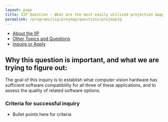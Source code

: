 ```yaml
---
layout: page
title: IIP Question - What are the most easily utilized projection mapping workflows for MIAD students?
permalink: /programs/iip/projmap/questions/projmap1q
---
```

- [About the IIP](/programs/iip/aboutiip)
- [Other Topics and Questions](/programs/iip/iiptopics)
- [Inquire or Apply](mailto:bendembroski@miad.edu)
## Why this question is important, and what we are trying to figure out:


The goal of this inquiry is to establish what computer vision hardware has sufficient software compatibility for all three of these applications, and to assess the quality of related software options.
### Criteria for successful inquiry

- Bullet points here for criteria
